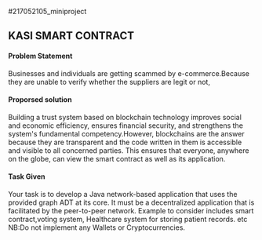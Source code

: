 #217052105_miniproject

## KASI SMART CONTRACT

#### Problem Statement 

Businesses and individuals are getting scammed by e-commerce.Because they are unable to verify whether the suppliers are legit or not,


#### Proporsed solution

Building a trust system based on blockchain technology improves social and economic efficiency, ensures financial security, 
and strengthens the system's fundamental competency.However, blockchains are the answer because they are transparent and the code written in them is accessible and visible to all concerned parties.
This ensures that everyone, anywhere on the globe, can view the smart contract as well as its application.

#### Task Given

Your task is to develop a Java network-based application that uses the provided graph ADT at its core.
It must be a decentralized application that is facilitated by the peer-to-peer network.
 Example to consider includes smart contract,voting system, Healthcare system for storing patient records. etc 
NB:Do not implement any Wallets or Cryptocurrencies.
